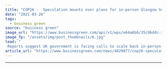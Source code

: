 ```yaml
---
title: "COP26 -  Speculation mounts over plans for in-person Glasgow Summit"
date: "2021-03-26"
tags: 
  - business green
source: "business green"
image_url: "https://www.businessgreen.com/api/v1/wps/e64a6b6/35c9bddc-32e4-4b6a-b25a-b3479c656774/9/Glasgow-CreditMarioGuti-185x114.jpg"
image_fp: "/assets/img/post_thumbnails/6.jpg"
lead: "
 Reports suggest UK government is facing calls to scale back in-person component of high profile Climate Summit, as concerns over coronavirus risks continue ..."
article_url: "https://www.businessgreen.com/news/4029077/cop26-speculation-mounts-plans-person-glasgow-summit"
---
```


---
